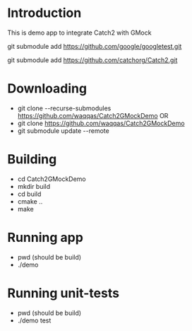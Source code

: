 Introduction
===

This is demo app to integrate Catch2 with GMock

git submodule add https://github.com/google/googletest.git

git submodule add https://github.com/catchorg/Catch2.git

Downloading
===

- git clone --recurse-submodules https://github.com/waqqas/Catch2GMockDemo
OR
- git clone https://github.com/waqqas/Catch2GMockDemo
- git submodule update --remote

Building
===

- cd Catch2GMockDemo
- mkdir build
- cd build
- cmake ..
- make


Running app
===


- pwd (should be build)
- ./demo

Running unit-tests
===

- pwd (should be build)
- ./demo test


